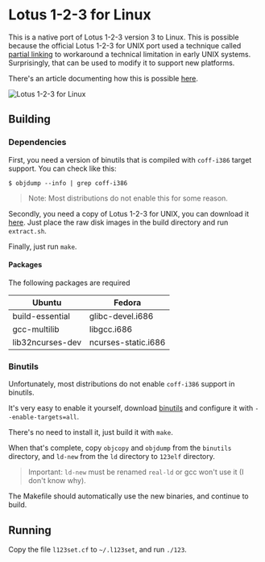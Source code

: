 # Lotus 1-2-3 for Linux

This is a native port of Lotus 1-2-3 version 3 to Linux. This is possible
because the official Lotus 1-2-3 for UNIX port used a technique called [partial
linking](https://sourceware.org/binutils/docs-2.38/ld/Options.html#:~:text=This%20is%20often%20called%20partial%20linking.) to workaround a technical limitation in early UNIX systems. Surprisingly, that can be used to modify it to support new platforms.

There's an article documenting how this is possible
[here](https://lock.cmpxchg8b.com/linux123.html).

![Lotus 1-2-3 for Linux](https://lock.cmpxchg8b.com/img/123linux.png)

## Building

### Dependencies

First, you need a version of binutils that is compiled with `coff-i386` target
support. You can check like this:

```
$ objdump --info | grep coff-i386
```

> Note: Most distributions do not enable this for some reason.

Secondly, you need a copy of Lotus 1-2-3 for UNIX, you can download it
[here](https://archive.org/details/123-unix). Just place the raw disk images in 
the build directory and run `extract.sh`.

Finally, just run `make`.

#### Packages

The following packages are required

| Ubuntu              | Fedora              |
| ------------------- | ------------------- |
| build-essential     | glibc-devel.i686    |
| gcc-multilib        | libgcc.i686         |
| lib32ncurses-dev    | ncurses-static.i686 |

### Binutils

Unfortunately, most distributions do not enable `coff-i386` support in binutils.

It's very easy to enable it yourself, download [binutils](https://www.gnu.org/software/binutils/) and configure it with `--enable-targets=all`.

There's no need to install it, just build it with `make`.

When that's complete, copy `objcopy` and `objdump` from the `binutils` directory, and `ld-new` from the `ld` directory to `123elf` directory.

> Important: `ld-new` must be renamed `real-ld` or gcc won't use it (I don't know why).

The Makefile should automatically use the new binaries, and continue to build.

## Running

Copy the file `l123set.cf` to `~/.l123set`, and run `./123`.

